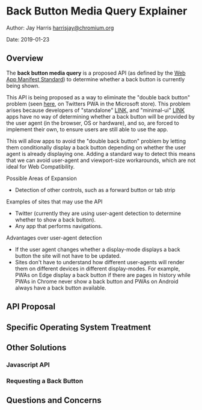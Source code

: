# Back Button Media Query Explainer

Author: Jay Harris <harrisjay@chromium.org>

Date: 2019-01-23

## Overview

The **back button media query** is a proposed API (as defined by the [Web App Manifest Standard](https://www.w3.org/TR/appmanifest/)) to determine whether a back button is currently being shown.

This API is being proposed as a way to eliminate the "double back button" problem (seen [here](images/double-back-button.jpg), on Twitters PWA in the Microsoft store). This problem arises because developers of "standalone" [LINK](), and "minimal-ui" [LINK]() apps have no way of determining whether a back button will be provided by the user agent (in the browser, OS or hardware), and so, are forced to implement their own, to ensure users are still able to use the app.

This will allow apps to avoid the "double back button" problem by letting them conditionally display a back button depending on whether the user agent is already displaying one. Adding a standard way to detect this means that we can avoid user-agent and viewport-size workarounds, which are not ideal for Web Compatibility.

Possible Areas of Expansion
- Detection of other controls, such as a forward button or tab strip

Examples of sites that may use the API
- Twitter (currently they are using user-agent detection to determine whether to show a back button).
- Any app that performs navigations.

Advantages over user-agent detection
- If the user agent changes whether a display-mode displays a back button the site will not have to be updated.
- Sites don't have to understand how different user-agents will render them on different devices in different display-modes. For example, PWAs on Edge display a back button if there are pages in history while PWAs in Chrome never show a back button and PWAs on Android always have a back button available.

## API Proposal

## Specific Operating System Treatment

## Other Solutions

### Javascript API

### Requesting a Back Button

## Questions and Concerns